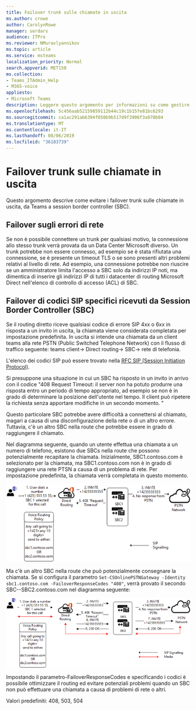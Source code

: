 ```yaml
---
title: Failover trunk sulle chiamate in uscita
ms.author: crowe
author: CarolynRowe
manager: serdars
audience: ITPro
ms.reviewer: NMuravlyannikov
ms.topic: article
ms.service: msteams
localization_priority: Normal
search.appverid: MET150
ms.collection:
- Teams_ITAdmin_Help
- M365-voice
appliesto:
- Microsoft Teams
description: Leggere questo argomento per informazioni su come gestire i failover trunk sulle chiamate in uscita da Teams a session border controller (SBC).
ms.openlocfilehash: 5c456aab52159859112b44c19c1b15fe81bc6293
ms.sourcegitcommit: ca1ac291ab6394f050b9b517d9f3906f3a970b04
ms.translationtype: MT
ms.contentlocale: it-IT
ms.lasthandoff: 08/06/2019
ms.locfileid: "36183739"
---
```

# <a name="trunk-failover-on-outbound-calls"></a>Failover trunk sulle chiamate in uscita

Questo argomento descrive come evitare i failover trunk sulle chiamate in uscita, da Teams a session border controller (SBC).

## <a name="failover-on-network-errors"></a>Failover sugli errori di rete

Se non è possibile connettere un trunk per qualsiasi motivo, la connessione allo stesso trunk verrà provata da un Data Center Microsoft diverso. Un trunk potrebbe non essere connesso, ad esempio se è stata rifiutata una connessione, se è presente un timeout TLS o se sono presenti altri problemi relativi al livello di rete.
Ad esempio, una connessione potrebbe non riuscire se un amministratore limita l'accesso a SBC solo da indirizzi IP noti, ma dimentica di inserire gli indirizzi IP di tutti i datacenter di routing Microsoft Direct nell'elenco di controllo di accesso (ACL) di SBC. 

## <a name="failover-of-specific-sip-codes-received-from-the-session-border-controller-sbc"></a>Failover di codici SIP specifici ricevuti da Session Border Controller (SBC)

Se il routing diretto riceve qualsiasi codice di errore SIP 4xx o 6xx in risposta a un invito in uscita, la chiamata viene considerata completata per impostazione predefinita. In uscita si intende una chiamata da un client teams alla rete PSTN (Public Switched Telephone Network) con il flusso di traffico seguente: teams client-> Direct routing-> SBC-> rete di telefonia.

L'elenco dei codici SIP può essere trovato nella [RFC SIP (Session Initiation Protocol)](https://tools.ietf.org/html/rfc3261).

Si presuppone una situazione in cui un SBC ha risposto in un invito in arrivo con il codice "408 Request Timeout: il server non ha potuto produrre una risposta entro un periodo di tempo appropriato, ad esempio se non è in grado di determinare la posizione dell'utente nel tempo. Il client può ripetere la richiesta senza apportare modifiche in un secondo momento. "

Questo particolare SBC potrebbe avere difficoltà a connettersi al chiamato, magari a causa di una disconfigurazione della rete o di un altro errore. Tuttavia, c'è un altro SBC nella route che potrebbe essere in grado di raggiungere il chiamato.

Nel diagramma seguente, quando un utente effettua una chiamata a un numero di telefono, esistono due SBCs nella route che possono potenzialmente recapitare la chiamata. Inizialmente, SBC1.contoso.com è selezionato per la chiamata, ma SBC1.contoso.com non è in grado di raggiungere una rete PTSN a causa di un problema di rete.
Per impostazione predefinita, la chiamata verrà completata in questo momento. 
 
![Diagramma che mostra SBC che non riesce a raggiungere la rete PSTN a causa di un problema](media/direct-routing-failover-response-codes1.png)

Ma c'è un altro SBC nella route che può potenzialmente consegnare la chiamata.
Se si configura il parametro `Set-CSOnlinePSTNGateway -Identity sbc1.contoso.com -FailoverResponseCodes "408"`, verrà provato il secondo SBC--SBC2.contoso.com nel diagramma seguente:

![Diagramma che mostra il routing per il secondo SBC](media/direct-routing-failover-response-codes2.png)

Impostando il parametro-FailoverResponseCodes e specificando i codici è possibile ottimizzare il routing ed evitare potenziali problemi quando un SBC non può effettuare una chiamata a causa di problemi di rete o altri.

Valori predefiniti: 408, 503, 504

